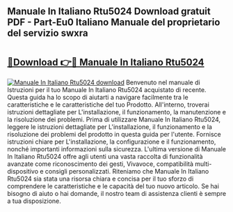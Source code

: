 ## Manuale In Italiano Rtu5024 Download gratuit PDF - Part-Eu0 Italiano Manuale del proprietario del servizio swxra

# <h2><a href="http://dfcjk5p.blite.top/?on=Manuale+In+Italiano+Rtu5024">🔗Download 👉🔴 Manuale In Italiano Rtu5024</a></h2>

[![Manuale In Italiano Rtu5024 download](https://i.imgur.com/lujVjoI.png)](http://dfcjk5p.blite.top/?on=Manuale+In+Italiano+Rtu5024)
Benvenuto nel manuale di Istruzioni per il tuo Manuale In Italiano Rtu5024 acquistato di recente. Questa guida ha lo scopo di aiutarti a navigare facilmente tra le caratteristiche e le caratteristiche del tuo Prodotto. All'interno, troverai istruzioni dettagliate per L'installazione, il funzionamento, la manutenzione e la risoluzione dei problemi. Prima di utilizzare Manuale In Italiano Rtu5024, leggere le istruzioni dettagliate per L'installazione, il funzionamento e la risoluzione dei problemi del prodotto in questa guida per l'utente. Fornisce istruzioni chiare per L'installazione, la configurazione e il funzionamento, nonché importanti informazioni sulla sicurezza. L'ultima versione di Manuale In Italiano Rtu5024 offre agli utenti una vasta raccolta di funzionalità avanzate come riconoscimento dei gesti, Vivavoce, compatibilità multi-dispositivo e consigli personalizzati. Riteniamo che Manuale In Italiano Rtu5024 sia stata una risorsa chiara e concisa per il tuo sforzo di comprendere le caratteristiche e le capacità del tuo nuovo articolo. Se hai bisogno di aiuto o hai domande, il nostro team di assistenza clienti è sempre a tua disposizione.
